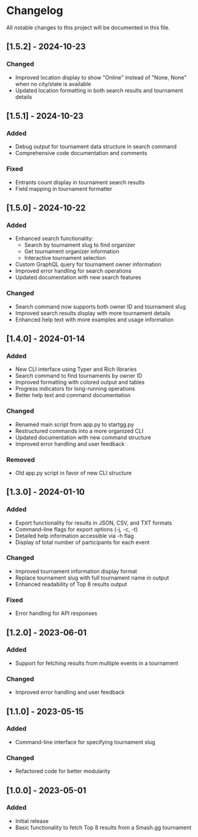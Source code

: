 # Changelog

All notable changes to this project will be documented in this file.

## [1.5.2] - 2024-10-23

### Changed
- Improved location display to show "Online" instead of "None, None" when no city/state is available
- Updated location formatting in both search results and tournament details

## [1.5.1] - 2024-10-23

### Added
- Debug output for tournament data structure in search command
- Comprehensive code documentation and comments

### Fixed
- Entrants count display in tournament search results
- Field mapping in tournament formatter

## [1.5.0] - 2024-10-22

### Added
- Enhanced search functionality:
  - Search by tournament slug to find organizer
  - Get tournament organizer information
  - Interactive tournament selection
- Custom GraphQL query for tournament owner information
- Improved error handling for search operations
- Updated documentation with new search features

### Changed
- Search command now supports both owner ID and tournament slug
- Improved search results display with more tournament details
- Enhanced help text with more examples and usage information

## [1.4.0] - 2024-01-14

### Added
- New CLI interface using Typer and Rich libraries
- Search command to find tournaments by owner ID
- Improved formatting with colored output and tables
- Progress indicators for long-running operations
- Better help text and command documentation

### Changed
- Renamed main script from app.py to startgg.py
- Restructured commands into a more organized CLI
- Updated documentation with new command structure
- Improved error handling and user feedback

### Removed
- Old app.py script in favor of new CLI structure

## [1.3.0] - 2024-01-10

### Added
- Export functionality for results in JSON, CSV, and TXT formats
- Command-line flags for export options (-j, -c, -t)
- Detailed help information accessible via -h flag
- Display of total number of participants for each event

### Changed
- Improved tournament information display format
- Replace tournament slug with full tournament name in output
- Enhanced readability of Top 8 results output

### Fixed
- Error handling for API responses

## [1.2.0] - 2023-06-01

### Added
- Support for fetching results from multiple events in a tournament

### Changed
- Improved error handling and user feedback

## [1.1.0] - 2023-05-15

### Added
- Command-line interface for specifying tournament slug

### Changed
- Refactored code for better modularity

## [1.0.0] - 2023-05-01

### Added
- Initial release
- Basic functionality to fetch Top 8 results from a Smash.gg tournament
